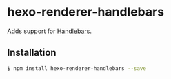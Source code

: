 # hexo-renderer-handlebars

Adds support for [Handlebars].

## Installation

``` bash
$ npm install hexo-renderer-handlebars --save
```

[Handlebars]: https://github.com/wycats/handlebars.js
